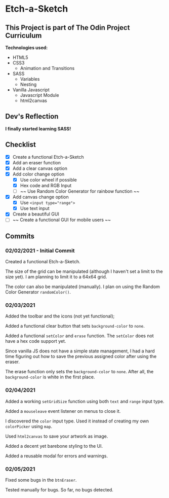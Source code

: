 # Etch-a-Sketch
## This Project is part of The Odin Project Curriculum
**Technologies used:**
- HTML5
- CSS3
    - Animation and Transitions
- SASS
    - Variables
    - Nesting
- Vanilla Javascript
    - Javascript Module
    - html2canvas

## Dev's Reflection
**I finally started learning SASS!**


## Checklist
- [x] Create a functional Etch-a-Sketch
- [x] Add an eraser function
- [x] Add a clear canvas option
- [x] Add color change option
    - [x] Use color wheel if possible
    - [x] Hex code and RGB Input
    - [ ] ~~ Use Random Color Generator for rainbow function ~~
- [x] Add canvas change option
    - [x] Use `<input type="range">`
    - [x] Use text input
- [x] Create a beautiful GUI
- [ ] ~~ Create a functional GUI for mobile users ~~

## Commits
### 02/02/2021 - Initial Commit
Created a functional Etch-a-Sketch.

The size of the grid can be manipulated (although I haven't set a limit to the size yet). I am planning to limit it to a 64x64 grid.

The color can also be manipulated (manually). I plan on using the Random Color Generator `randomColor()`.

### 02/03/2021 
Added the toolbar and the icons (not yet functional);

Added a functional clear button that sets `background-color` to `none`.

Added a functional `setColor` and `erase` function. The `setColor` does not have a hex code support yet.

Since vanilla JS does not have a simple state management, I had a hard time figuring out how to save the previous assigned color after using the eraser.

The erase function only sets the `background-color` to `none`. After all, the `background-color` is white in the first place.

### 02/04/2021
Added a working `setGridSize` function using both `text` and `range` input type.

Added a `mouseleave` event listener on menus to close it.

I discovered the `color` input type. Used it instead of creating my own `colorPicker` using `map`.

Used `html2canvas` to save your artwork as image.

Added a decent yet barebone styling to the UI.

Added a reusable modal for errors and warnings.

### 02/05/2021
Fixed some bugs in the `btnEraser`.

Tested manually for bugs. So far, no bugs detected.
